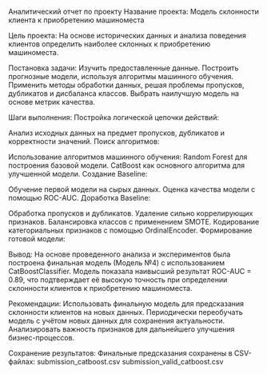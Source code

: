 Аналитический отчет по проекту
Название проекта:
Модель склонности клиента к приобретению машиноместа

Цель проекта:
На основе исторических данных и анализа поведения клиентов определить наиболее склонных к приобретению машиноместа.

Постановка задачи:
Изучить предоставленные данные.
Построить прогнозные модели, используя алгоритмы машинного обучения.
Применить методы обработки данных, решая проблемы пропусков, дубликатов и дисбаланса классов.
Выбрать наилучшую модель на основе метрик качества.


Шаги выполнения:
Постройка логической цепочки действий:

Анализ исходных данных на предмет пропусков, дубликатов и корректности значений.
Поиск алгоритмов:

Использование алгоритмов машинного обучения:
Random Forest для построения базовой модели.
CatBoost как основного алгоритма для улучшенной модели.
Создание Baseline:

Обучение первой модели на сырых данных.
Оценка качества модели с помощью ROC-AUC.
Доработка Baseline:

Обработка пропусков и дубликатов.
Удаление сильно коррелирующих признаков.
Балансировка классов с применением SMOTE.
Кодирование категориальных признаков с помощью OrdinalEncoder.
Формирование готовой модели:

Вывод:
На основе проведенного анализа и экспериментов была построена финальная модель (Модель №4) с использованием CatBoostClassifier. Модель показала наивысший результат ROC-AUC = 0.89, что подтверждает её высокую точность при определении склонности клиентов к приобретению машиноместа.

Рекомендации:
Использовать финальную модель для предсказания склонности клиентов на новых данных.
Периодически переобучать модель с учётом новых данных для сохранения актуальности.
Анализировать важность признаков для дальнейшего улучшения бизнес-процессов.

Сохранение результатов:
Финальные предсказания сохранены в CSV-файлах:
submission_catboost.csv
submission_valid_catboost.csv